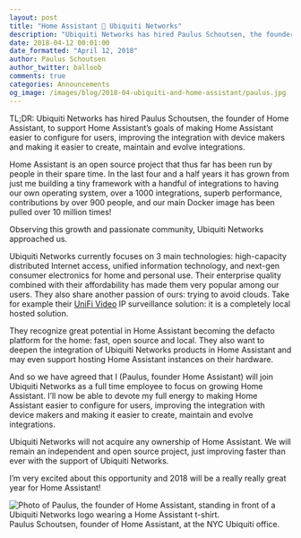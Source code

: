 ```yaml
---
layout: post
title: "Home Assistant 🤝 Ubiquiti Networks"
description: "Ubiquiti Networks has hired Paulus Schoutsen, the founder of Home Assistant, to support Home Assistant’s goals of making Home Assistant easier to configure for users, improving the integration with device makers and making it easier to create, maintain and evolve integrations."
date: 2018-04-12 00:01:00
date_formatted: "April 12, 2018"
author: Paulus Schoutsen
author_twitter: balloob
comments: true
categories: Announcements
og_image: /images/blog/2018-04-ubiquiti-and-home-assistant/paulus.jpg
---
```


TL;DR: Ubiquiti Networks has hired Paulus Schoutsen, the founder of Home Assistant, to support Home Assistant’s goals of making Home Assistant easier to configure for users, improving the integration with device makers and making it easier to create, maintain and evolve integrations.

Home Assistant is an open source project that thus far has been run by people in their spare time. In the last four and a half years it has grown from just me building a tiny framework with a handful of integrations to having our own operating system, over a 1000 integrations, superb performance, contributions by over 900 people, and our main Docker image has been pulled over 10 million times!

Observing this growth and passionate community, Ubiquiti Networks approached us.

Ubiquiti Networks currently focuses on 3 main technologies: high-capacity distributed Internet access, unified information technology, and next-gen consumer electronics for home and personal use. Their enterprise quality combined with their affordability has made them very popular among our users. They also share another passion of ours: trying to avoid clouds. Take for example their [UniFi Video] IP surveillance  solution: it is a completely local hosted solution.

They recognize great potential in Home Assistant becoming the defacto platform for the home: fast, open source and local. They also want to deepen the integration of Ubiquiti Networks products in Home Assistant and may even support hosting Home Assistant instances on their hardware.

And so we have agreed that I (Paulus, founder Home Assistant) will join Ubiquiti Networks as a full time employee to focus on growing Home Assistant. I’ll now be able to devote my full energy to making Home Assistant easier to configure for users, improving the integration with device makers and making it easier to create, maintain and evolve integrations.

Ubiquiti Networks will not acquire any ownership of Home Assistant. We will remain an independent and open source project, just improving faster than ever with the support of Ubiquiti Networks.

I’m very excited about this opportunity and 2018 will be a really really great year for Home Assistant!

<p class='img'>
  <img
    src='/images/blog/2018-04-ubiquiti-and-home-assistant/paulus.jpg'
    alt='Photo of Paulus, the founder of Home Assistant, standing in front of a Ubiquiti Networks logo wearing a Home Assistant t-shirt.' />
  Paulus Schoutsen, founder of Home Assistant, at the NYC Ubiquiti office.
</p>

[UniFi Video]: https://www.ubnt.com/unifi-video/unifi-video-camera-g3/#unifi-video-camera-hybrid-technology
